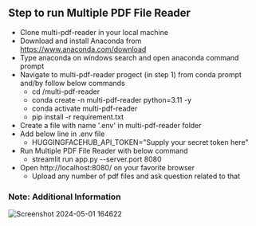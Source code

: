 ## Step to run Multiple PDF File Reader
- Clone multi-pdf-reader in your local machine
- Download and install Anaconda from https://www.anaconda.com/download
- Type anaconda on windows search and open anaconda command prompt
- Navigate to multi-pdf-reader progect (in step 1) from conda prompt and/by follow below commands
    * cd <basepath>/multi-pdf-reader
    * conda create -n multi-pdf-reader python=3.11 -y
    * conda activate multi-pdf-reader
    * pip install -r requirement.txt
- Create a file with name '.env' in multi-pdf-reader folder
- Add below line in .env file
    * HUGGINGFACEHUB_API_TOKEN="Supply your secret token here"
- Run Multiple PDF File Reader with below command
    * streamlit run app.py --server.port 8080
- Open http://localhost:8080/ on your favorite browser
    * Upload any number of pdf files and ask question related to that
 
### Note: Additional Information
![Screenshot 2024-05-01 164622](https://github.com/ThirdEyeInfo/multi-pdf-reader/assets/93641638/69012354-014a-4e26-b6e8-e7aff75b443f)

